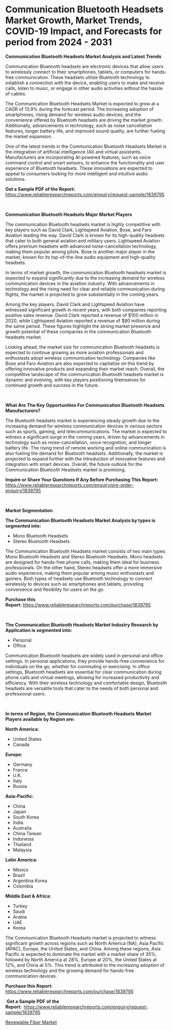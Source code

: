 <p><h1>Communication Bluetooth Headsets Market Growth, Market Trends, COVID-19 Impact, and Forecasts for period from 2024 - 2031</h1></p><p><strong>Communication Bluetooth Headsets Market Analysis and Latest Trends</strong></p>
<p><p>Communication Bluetooth headsets are electronic devices that allow users to wirelessly connect to their smartphones, tablets, or computers for hands-free communication. These headsets utilize Bluetooth technology to establish a connection with the device, enabling users to make and receive calls, listen to music, or engage in other audio activities without the hassle of cables.</p><p>The Communication Bluetooth Headsets Market is expected to grow at a CAGR of 13.9% during the forecast period. The increasing adoption of smartphones, rising demand for wireless audio devices, and the convenience offered by Bluetooth headsets are driving the market growth. Additionally, advancements in technology, such as noise cancellation features, longer battery life, and improved sound quality, are further fueling the market expansion.</p><p>One of the latest trends in the Communication Bluetooth Headsets Market is the integration of artificial intelligence (AI) and virtual assistants. Manufacturers are incorporating AI-powered features, such as voice command control and smart sensors, to enhance the functionality and user experience of Bluetooth headsets. These innovations are expected to appeal to consumers looking for more intelligent and intuitive audio solutions.</p></p>
<p><strong>Get a Sample PDF of the Report:&nbsp;</strong> <a href="https://www.reliableresearchreports.com/enquiry/request-sample/1839795">https://www.reliableresearchreports.com/enquiry/request-sample/1839795</a></p>
<p>&nbsp;</p>
<p><strong>Communication Bluetooth Headsets Major Market Players</strong></p>
<p><p>The communication Bluetooth headsets market is highly competitive with key players such as David Clark, Lightspeed Aviation, Bose, and Faro Aviation leading the way. David Clark is known for its high-quality headsets that cater to both general aviation and military users. Lightspeed Aviation offers premium headsets with advanced noise-cancellation technology, making them popular among pilots. Bose is another major player in the market, known for its top-of-the-line audio equipment and high-quality headsets.</p><p>In terms of market growth, the communication Bluetooth headsets market is expected to expand significantly due to the increasing demand for wireless communication devices in the aviation industry. With advancements in technology and the rising need for clear and reliable communication during flights, the market is projected to grow substantially in the coming years.</p><p>Among the key players, David Clark and Lightspeed Aviation have witnessed significant growth in recent years, with both companies reporting positive sales revenue. David Clark reported a revenue of $100 million in 2020, while Lightspeed Aviation reported a revenue of $80 million during the same period. These figures highlight the strong market presence and growth potential of these companies in the communication Bluetooth headsets market.</p><p>Looking ahead, the market size for communication Bluetooth headsets is expected to continue growing as more aviation professionals and enthusiasts adopt wireless communication technology. Companies like Bose and Faro Aviation are also expected to capitalize on this trend by offering innovative products and expanding their market reach. Overall, the competitive landscape of the communication Bluetooth headsets market is dynamic and evolving, with key players positioning themselves for continued growth and success in the future.</p></p>
<p>&nbsp;</p>
<p><strong>What Are The Key Opportunities For Communication Bluetooth Headsets Manufacturers?</strong></p>
<p><p>The Bluetooth headsets market is experiencing steady growth due to the increasing demand for wireless communication devices in various sectors such as sports, gaming, and telecommunications. The market is expected to witness a significant surge in the coming years, driven by advancements in technology such as noise-cancellation, voice recognition, and longer battery life. The rising trend of remote working and online communication is also fueling the demand for Bluetooth headsets. Additionally, the market is projected to expand further with the introduction of innovative features and integration with smart devices. Overall, the future outlook for the Communication Bluetooth Headsets market is promising.</p></p>
<p><strong>Inquire or Share Your Questions If Any Before Purchasing This Report:</strong> <a href="https://www.reliableresearchreports.com/enquiry/pre-order-enquiry/1839795">https://www.reliableresearchreports.com/enquiry/pre-order-enquiry/1839795</a></p>
<p>&nbsp;</p>
<p><strong>Market Segmentation</strong></p>
<p><strong>The Communication Bluetooth Headsets Market Analysis by types is segmented into:</strong></p>
<p><ul><li>Mono Bluetooth Headsets</li><li>Stereo Bluetooth Headsets</li></ul></p>
<p><p>The Communication Bluetooth Headsets market consists of two main types: Mono Bluetooth Headsets and Stereo Bluetooth Headsets. Mono headsets are designed for hands-free phone calls, making them ideal for business professionals. On the other hand, Stereo headsets offer a more immersive audio experience, making them popular among music enthusiasts and gamers. Both types of headsets use Bluetooth technology to connect wirelessly to devices such as smartphones and tablets, providing convenience and flexibility for users on the go.</p></p>
<p><strong>Purchase this Report:&nbsp;</strong><a href="https://www.reliableresearchreports.com/purchase/1839795">https://www.reliableresearchreports.com/purchase/1839795</a></p>
<p>&nbsp;</p>
<p><strong>The Communication Bluetooth Headsets Market Industry Research by Application is segmented into:</strong></p>
<p><ul><li>Personal</li><li>Office</li></ul></p>
<p><p>Communication Bluetooth headsets are widely used in personal and office settings. In personal applications, they provide hands-free convenience for individuals on the go, whether for commuting or exercising. In office settings, Bluetooth headsets are essential for clear communication during phone calls and virtual meetings, allowing for increased productivity and efficiency. With their wireless technology and comfortable design, Bluetooth headsets are versatile tools that cater to the needs of both personal and professional users.</p></p>
<p>&nbsp;</p>
<p><strong>In terms of Region, the Communication Bluetooth Headsets Market Players available by Region are:</strong></p>
<p>
    <p> <strong> North America: </strong>
        <ul>
            <li>United States</li>
            <li>Canada</li>
        </ul>
        </p> 
    <p> <strong> Europe: </strong>
        <ul>
            <li>Germany</li>
            <li>France</li>
            <li>U.K.</li>
            <li>Italy</li>
            <li>Russia</li>
        </ul>
        </p> 
    <p> <strong> Asia-Pacific: </strong>
        <ul>
            <li>China</li>
            <li>Japan</li>
            <li>South Korea</li>
            <li>India</li>
            <li>Australia</li>
            <li>China Taiwan</li>
            <li>Indonesia</li>
            <li>Thailand</li>
            <li>Malaysia</li>
        </ul>
        </p> 
    <p> <strong> Latin America: </strong>
        <ul>
            <li>Mexico</li>
            <li>Brazil</li>
            <li>Argentina Korea</li>
            <li>Colombia</li>
        </ul>
        </p> 
    <p> <strong> Middle East & Africa: </strong>
        <ul>
            <li>Turkey</li>
            <li>Saudi</li>
            <li>Arabia</li>
            <li>UAE</li>
            <li>Korea</li>
        </ul>
    </p>
    </p>
<p><p>The Communication Bluetooth Headsets market is projected to witness significant growth across regions such as North America (NA), Asia Pacific (APAC), Europe, the United States, and China. Among these regions, Asia Pacific is expected to dominate the market with a market share of 35%, followed by North America at 28%, Europe at 20%, the United States at 12%, and China at 5%. This trend is attributed to the increasing adoption of wireless technology and the growing demand for hands-free communication devices.</p></p>
<p><strong>Purchase this Report: </strong><a href="https://www.reliableresearchreports.com/purchase/1839795">https://www.reliableresearchreports.com/purchase/1839795</a></p>
<p>&nbsp;<strong>Get a Sample PDF of the Report:&nbsp;&nbsp;</strong><a href="https://www.reliableresearchreports.com/enquiry/request-sample/1839795">https://www.reliableresearchreports.com/enquiry/request-sample/1839795</a></p>
<p><strong></strong></p>
<p><p><a href="https://military-diascia-e68.notion.site/Renewable-Fiber-Market-Furnish-Information-about-Market-Size-Market-Share-Market-Dynamics-and-Pro-59edf59ba0f4448ca3e2211c19949252">Renewable Fiber Market</a></p></p>
